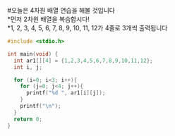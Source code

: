 #오늘은 4차원 배열 연습을 해볼 것입니다  
*먼저 2차원 배열을 복습합시다!  
*1, 2, 3, 4, 5, 6, 7, 8, 9, 10, 11, 12가 4줄로 3개씩 출력됩니다
```c
#include <stdio.h>

int main(void) {
  int ar1[][4] = {1,2,3,4,5,6,7,8,9,10,11,12};
  int i, j;

  for (i=0; i<3; i++){
    for (j=0; j<4; j++){
      printf("%d ", ar1[i][j]);
    }
    printf("\n");
  }
  return 0;
}
```
